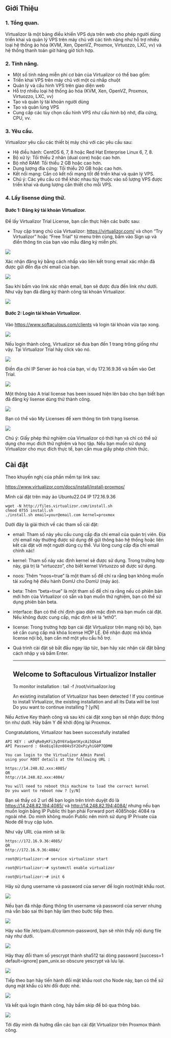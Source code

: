 ## Giới Thiệu

### 1. Tổng quan.

Virtualizor là một bảng điều khiển VPS dựa trên web cho phép người dùng triển khai và quản lý VPS trên máy chủ với các tính năng như hỗ trợ nhiều loại hệ thống ảo hóa (KVM, Xen, OpenVZ, Proxmox, Virtuozzo, LXC, vv) và hệ thống thanh toán giờ hàng giờ tích hợp.

### 2. Tính năng.

  + Một số tính năng miễn phí cơ bản của Virtualizor có thể bao gồm:
  + Triển khai VPS trên máy chủ với một cú nhấp chuột
  + Quản lý và cấu hình VPS trên giao diện web
  + Hỗ trợ nhiều loại hệ thống ảo hóa (KVM, Xen, OpenVZ, Proxmox, Virtuozzo, LXC, vv)
  + Tạo và quản lý tài khoản người dùng
  + Tạo và quản lùng VPS
  + Cung cấp các tùy chọn cấu hình VPS như cấu hình bộ nhớ, đĩa cứng, CPU, vv.
### 3. Yêu cầu.

Virtualizor yêu cầu các thiết bị máy chủ với các yêu cầu sau:

  + Hệ điều hành: CentOS 6, 7, 8 hoặc Red Hat Enterprise Linux 6, 7, 8.
  + Bộ xử lý: Tối thiểu 2 nhân (dual core) hoặc cao hơn.
  + Bộ nhớ RAM: Tối thiểu 2 GB hoặc cao hơn.
  + Dung lượng đĩa cứng: Tối thiểu 20 GB hoặc cao hơn.
  + Kết nối mạng: Cần có kết nối mạng tốt để triển khai và quản lý VPS.
  + Chú ý: Các yêu cầu có thể khác nhau tùy thuộc vào số lượng VPS được triển khai và dung lượng cần thiết cho mỗi VPS.

### 4. Lấy lisense dùng thử.

#### Bước 1: Đăng ký tài khoản Virtualizor.

Để lấy Virtualizor Trial License, bạn cần thực hiện các bước sau:

  + Truy cập trang chủ của Virtualizor: https://virtualizor.com/ và chọn “Try Virtualizor” hoặc “Free Trial” từ menu trên cùng, bấm vào Sign up và điền thông tin của bạn vào mẫu đăng ký miễn phí.

  <img src="Virtualizorimages/Screenshot_1.png">

Xác nhận đăng ký bằng cách nhấp vào liên kết trong email xác nhận đã được gửi đến địa chỉ email của bạn.

  <img src="Virtualizorimages/Screenshot_2.png">

Sau khi bấm vào link xác nhận email, bạn sẽ được đưa đến link như dưới. Như vậy bạn đã đăng ký thành công tài khoản Virtualizor.

  <img src="Virtualizorimages/Screenshot_3.png">

#### Bước 2: Login tài khoản Virtualizor.

Vào https://www.softaculous.com/clients và login tài khoản vừa tạo xong.

  <img src="Virtualizorimages/Screenshot_4.png">

Nếu login thành công, Virtualizor sẽ đưa bạn đến 1 trang trông giống như vậy. Tại Virtualizor Trial hãy click vào nó.

  <img src="Virtualizorimages/Screenshot_5.png">

Điền địa chỉ IP Server ảo hoá của bạn, ví dụ 172.16.9.36 và bấm vào Get Trial.

  <img src="Virtualizorimages/Screenshot_6.png">

Một thông báo A trial license has been issued hiện lên báo cho bạn biết bạn đã đăng ký lisense dùng thử thành công.

  <img src="Virtualizorimages/Screenshot_7.png">

Bạn có thể vào My Licenses để xem thông tin tình trạng lisense.

  <img src="Virtualizorimages/Screenshot_8.png">

Chú ý: Giấy phép thử nghiệm của Virtualizor có thời hạn và chỉ có thể sử dụng cho mục đích thử nghiệm và học tập. Nếu bạn muốn sử dụng Virtualizor cho mục đích thực tế, bạn cần mua giấy phép chính thức.

## Cài đặt

Theo khuyến nghị của phần mềm tại link sau:

https://www.virtualizor.com/docs/install/install-proxmox/

Mình cài đặt trên máy ảo Ubuntu22.04 IP 172.16.9.36

    wget -N http://files.virtualizor.com/install.sh
    chmod 0755 install.sh
    ./install.sh email=your@email.com kernel=proxmox

Dưới đây là giải thích về các tham số cài đặt:

  + email: Tham số này yêu cầu cung cấp địa chỉ email của quản trị viên. Địa chỉ email này thường được sử dụng để gửi thông báo hệ thống hoặc liên kết cài đặt với một người dùng cụ thể. Vui lòng cung cấp địa chỉ email chính xác!
  + kernel: Tham số này xác định kernel sẽ được sử dụng. Trong trường hợp này, giá trị là “virtuozzo”, cho biết kernel Virtuozzo sẽ được sử dụng.
  + noos: Thêm “noos=true” là một tham số để chỉ ra rằng bạn không muốn tải xuống hệ điều hành DomU cho DomU (máy ảo).
  + beta: Thêm “beta=true” là một tham số để chỉ ra rằng nếu có phiên bản mới hơn của Virtualizor có sẵn và bạn muốn thử nghiệm, bạn có thể sử dụng phiên bản beta.
  + interface: Bạn có thể chỉ định giao diện mặc định mà bạn muốn cài đặt. Nếu không được cung cấp, mặc định sẽ là “eth0”.
  + license: Trong trường hợp bạn cài đặt Virtualizor trên mạng nội bộ, bạn sẽ cần cung cấp mã khóa license HỢP LỆ. Để nhận được mã khóa license nội bộ, bạn cần mở một yêu cầu hỗ trợ.
  + Quá trình cài đặt sẽ bắt đầu ngay lập tức, bạn hãy xác nhận cài đặt bằng cách nhập y và bấm Enter.

    -----------------------------------------------
     Welcome to Softaculous Virtualizor Installer
    -----------------------------------------------
    To monitor installation : tail -f /root/virtualizor.log
 
    An existing installation of Virtualizor has been detected !
    If you continue to install Virtualizor, the existing installation
    and all its Data will be lost
    Do you want to continue installing ? [y/N]

Nếu Active Key thành công và sau khi cài đặt xong bạn sẽ nhận được thông tin như dưới. Hãy bấm Y để khởi động lại Proxmox.
 
   Congratulations, Virtualizor has been successfully installed

    API KEY : uKFqRe0yKFi3yDY6YadpmtKycAi5Qka4
    API Password : 6ke8iql8zn084s5Y2OxPiyhiG0P7QDM0

    You can login to the Virtualizor Admin Panel
    using your ROOT details at the following URL :

    https://14.248.82.xxx:4085/
    OR
    http://14.248.82.xxx:4084/

    You will need to reboot this machine to load the correct kernel
    Do you want to reboot now ? [y/N]

Bạn sẽ thấy có 2 url để bạn login trên trình duyệt đó là https://14.248.82.194:4085/ và http://14.248.82.194:4084/ nhưng nếu bạn muốn login bằng IP Public thì bạn phải Forward port 4085hoặc 4084 ra ngoài nhé. Do mình không muốn Public nên mình sử dụng IP Private của Node để truy cập luôn.

Như vậy URL của mình sẽ là:

    https://172.16.9.36:4085/
    OR
    http://172.16.9.36:4084/

    root@Virtualizor:~# service virtualizor start

    root@Virtualizor:~# systemctl enable virtualizor

    root@Virtualizor:~# init 6
     
Hãy sử dụng username và password của server để login root/mật khẩu root.

  <img src="Virtualizorimages/Screenshot_8.png">

Nếu bạn đã nhập đúng thông tin username và password của server nhưng mà vẫn báo sai thì bạn hãy làm theo bước tiếp theo.

  <img src="Virtualizorimages/Screenshot_9.png">

Hãy vào file /etc/pam.d/common-password, bạn sẽ nhìn thấy nội dung file này như dưới.

  <img src="Virtualizorimages/Screenshot_10.png">

Hãy thay đổi tham số yescrypt thành sha512 tại dòng password [success=1 default=ignore] pam_unix.so obscure yescrypt và lưu lại.

  <img src="Virtualizorimages/Screenshot_11.png">

Tiếp theo bạn hãy tiến hành đổi mật khẩu root cho Node này, bạn có thể sử dụng mật khẩu cũ khi đổi được nhé.

  <img src="Virtualizorimages/Screenshot_12.png">

Và kết quả login thành công, hãy bấm skip để bỏ qua thông báo.

  <img src="Virtualizorimages/Screenshot_13.png">

Tới đây mình đã hướng dẫn các bạn cài đặt Virtualizor trên Proxmox thành công.





